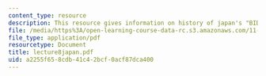 ```yaml
---
content_type: resource
description: This resource gives information on history of japan's "BIDs".
file: /media/https%3A/open-learning-course-data-rc.s3.amazonaws.com/11-422-downtown-management-organizations-fall-2006/a2255f658cdb41c42bcf0acf87dca400_lecture8japan.pdf
file_type: application/pdf
resourcetype: Document
title: lecture8japan.pdf
uid: a2255f65-8cdb-41c4-2bcf-0acf87dca400
---
```

